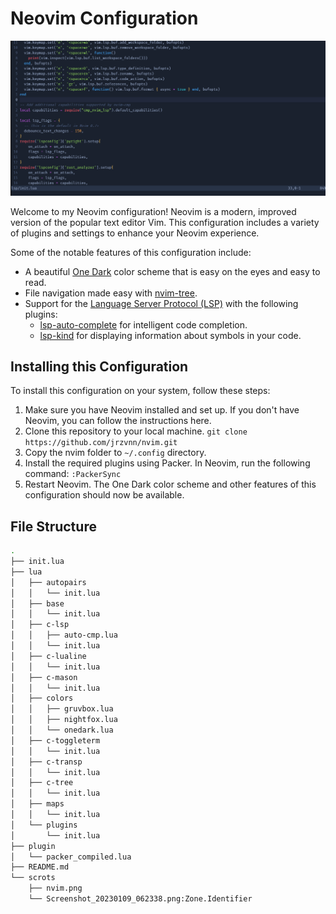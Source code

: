 # Neovim Configuration
![jrzvnn-nvim](./scrots/nvim.png)

Welcome to my Neovim configuration! Neovim is a modern, improved version of the popular text editor Vim. This configuration includes a variety of plugins and settings to enhance your Neovim experience.

Some of the notable features of this configuration include:
* A beautiful [One Dark](https://github.com/navarasu/onedark.nvim) color scheme that is easy on the eyes and easy to read.
* File navigation made easy with [nvim-tree](https://github.com/nvim-tree/nvim-tree.lua).
* Support for the [Language Server Protocol (LSP)](https://github.com/neovim/nvim-lspconfig) with the following plugins:
  * [lsp-auto-complete](https://github.com/neovim/nvim-lspconfig/wiki/Autocompletion) for intelligent code completion.
  * [lsp-kind](https://github.com/onsails/lspkind.nvim) for displaying information about symbols in your code.

## Installing this Configuration
To install this configuration on your system, follow these steps:

1. Make sure you have Neovim installed and set up. If you don't have Neovim, you can follow the instructions here.
2. Clone this repository to your local machine. 
```git clone https://github.com/jrzvnn/nvim.git```
3. Copy the nvim folder to `~/.config` directory. 
4. Install the required plugins using Packer. In Neovim, run the following command:
`:PackerSync`
5. Restart Neovim. The One Dark color scheme and other features of this configuration should now be available.

## File Structure
```bash
.
├── init.lua
├── lua
│   ├── autopairs
│   │   └── init.lua
│   ├── base
│   │   └── init.lua
│   ├── c-lsp
│   │   ├── auto-cmp.lua
│   │   └── init.lua
│   ├── c-lualine
│   │   └── init.lua
│   ├── c-mason
│   │   └── init.lua
│   ├── colors
│   │   ├── gruvbox.lua
│   │   ├── nightfox.lua
│   │   └── onedark.lua
│   ├── c-toggleterm
│   │   └── init.lua
│   ├── c-transp
│   │   └── init.lua
│   ├── c-tree
│   │   └── init.lua
│   ├── maps
│   │   └── init.lua
│   └── plugins
│       └── init.lua
├── plugin
│   └── packer_compiled.lua
├── README.md
└── scrots
    ├── nvim.png
    └── Screenshot_20230109_062338.png:Zone.Identifier
```
